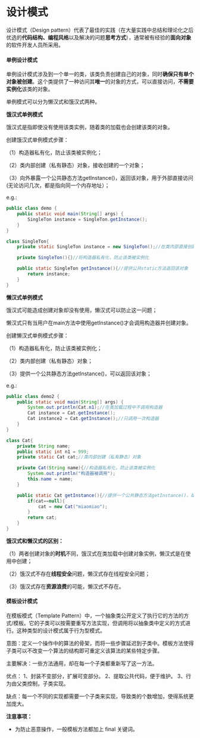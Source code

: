 
# 设计模式

设计模式（Design pattern）代表了最佳的实践（在大量实践中总结和理论化之后优选的**代码结构、编程风格**以及解决的问题**思考方式**），通常被有经验的**面向对象**的软件开发人员所采用。



#### **单例设计模式**

单例设计模式涉及到一个单一的类，该类负责创建自己的对象，同时**确保只有单个对象被创建**。这个类提供了一种访问其**唯一**的对象的方式，可以直接访问，**不需要实例化**该类的对象。

单例模式可以分为懒汉式和饿汉式两种。



**饿汉式单例模式**

饿汉式是指即使没有使用该类实例，随着类的加载也会创建该类的对象。

创建饿汉式单例模式步骤：

（1）构造器私有化，防止该类被实例化；

（2）类内部创建（私有静态）对象，接收创建的一个对象；

（3）向外暴露一个公共静态方法getInstance()，返回该对象，用于外部直接访问(无论访问几次，都是指向同一个内存地址）；

e.g.:

```java
public class demo {
    public static void main(String[] args) {
        SingleTon instance = SingleTon.getInstance();
    }
}

class SingleTon{
    private static SingleTon instance = new SingleTon();//在类内部直接创建对象

    private SingleTon(){}//将构造器私有化，防止该类被实例化

    public static SingleTon getInstance(){//提供公共static方法返回该对象
        return instance;
    }
}
```



**懒汉式单例模式**

饿汉式可能造成创建对象却没有使用，懒汉式可以防止这一问题；

懒汉式只有当用户在main方法中使用getInstance()才会调用构造器并创建对象。

创建懒汉式单例模式步骤：

（1）构造器私有化，防止该类被实例化；

（2）类内部创建（私有静态）对象；

（3）提供一个公共静态方法getInstance()，可以返回该对象；

e.g.:

```java
public class demo2 {
    public static void main(String[] args) {
        System.out.println(Cat.n1);//在类加载过程中不调用构造器
        Cat instance = Cat.getInstance();
        Cat instance2 = Cat.getInstance();//只调用一次构造器
    }
}

class Cat{
    private String name;
    public static int n1 = 999;
    private static Cat cat;//类内部创建（私有静态）对象

    private Cat(String name){//构造器私有化，防止该类被实例化
        System.out.println("构造器被调用");
        this.name = name;
    }

    public static Cat getInstance(){//提供一个公共静态方法getInstance()，如果对象未被创建则创建该对象
        if(cat==null){
            cat = new Cat("miaomiao");
        }
        return cat;
    }
}
```



**饿汉式和懒汉式的区别：**

（1）两者创建对象的**时机**不同，饿汉式在类加载中创建对象实例，懒汉式是在使用中创建；

（2）饿汉式不存在**线程安全**问题，懒汉式存在线程安全问题；

（3）饿汉式存在**资源浪费**的可能，懒汉式不存在。 



#### **模板设计模式**

在模板模式（Template Pattern）中，一个抽象类公开定义了执行它的方法的方式/模板。它的子类可以按需要重写方法实现，但调用将以抽象类中定义的方式进行。这种类型的设计模式属于行为型模式。

意图：定义一个操作中的算法的骨架，而将一些步骤延迟到子类中。模板方法使得子类可以不改变一个算法的结构即可重定义该算法的某些特定步骤。

主要解决：一些方法通用，却在每一个子类都重新写了这一方法。

优点： 1、封装不变部分，扩展可变部分。 2、提取公共代码，便于维护。 3、行为由父类控制，子类实现。

缺点：每一个不同的实现都需要一个子类来实现，导致类的个数增加，使得系统更加庞大。 

**注意事项：**

* 为防止恶意操作，一般模板方法都加上 final 关键词。










